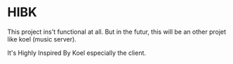 # HIBK
This project ins't functional at all. But in the futur, this will be an other projet like koel (music server).

It's Highly Inspired By Koel especially the client.
